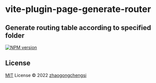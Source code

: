 # vite-plugin-page-generate-router

## Generate routing table according to specified folder

[![NPM version](https://img.shields.io/npm/v/pkg-name?color=a1b858&label=)](https://www.npmjs.com/package/pkg-name)

## License

[MIT](./LICENSE) License © 2022 [zhaogongchengsi](https://github.com/zhaogongchengsi)
